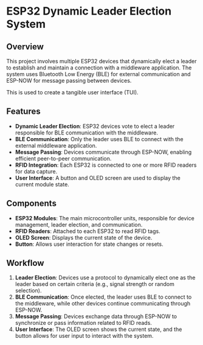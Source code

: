 # ESP32 Dynamic Leader Election System

## Overview
This project involves multiple ESP32 devices that dynamically elect a leader to establish and maintain a connection with a middleware application. The system uses Bluetooth Low Energy (BLE) for external communication and ESP-NOW for message passing between devices.

This is used to create a tangible user interface (TUI).

## Features
- **Dynamic Leader Election**: ESP32 devices vote to elect a leader responsible for BLE communication with the middleware.
- **BLE Communication**: Only the leader uses BLE to connect with the external middleware application.
- **Message Passing**: Devices communicate through ESP-NOW, enabling efficient peer-to-peer communication.
- **RFID Integration**: Each ESP32 is connected to one or more RFID readers for data capture.
- **User Interface**: A button and OLED screen are used to display the current module state.

## Components
- **ESP32 Modules**: The main microcontroller units, responsible for device management, leader election, and communication.
- **RFID Readers**: Attached to each ESP32 to read RFID tags.
- **OLED Screen**: Displays the current state of the device.
- **Button**: Allows user interaction for state changes or resets.

## Workflow
1. **Leader Election**: Devices use a protocol to dynamically elect one as the leader based on certain criteria (e.g., signal strength or random selection).
2. **BLE Communication**: Once elected, the leader uses BLE to connect to the middleware, while other devices continue communicating through ESP-NOW.
3. **Message Passing**: Devices exchange data through ESP-NOW to synchronize or pass information related to RFID reads.
4. **User Interface**: The OLED screen shows the current state, and the button allows for user input to interact with the system.
